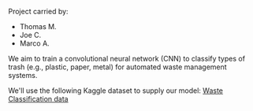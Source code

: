 Project carried by:
- Thomas M.
- Joe C.
- Marco A.

We aim to train a convolutional neural network (CNN) to classify types of trash (e.g., plastic,
paper, metal) for automated waste management systems.

We'll use the following Kaggle dataset to supply our model: [Waste Classification data](https://www.kaggle.com/datasets/techsash/waste-classification-data)

